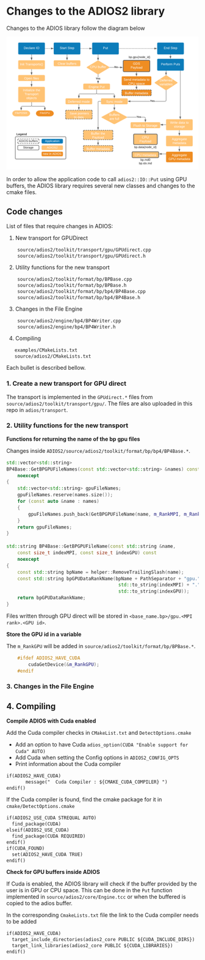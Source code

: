 # Changes to the ADIOS2 library 

Changes to the ADIOS library follow the diagram below

![ADIOS workflow](docs/ADIOS_GDS.png)

In order to allow the application code to call `adios2::IO::Put` using GPU buffers, the ADIOS library requires several new classes and changes to the cmake files.

## Code changes

List of files that require changes in ADIOS:
1. New transport for GPUDirect
```
    source/adios2/toolkit/transport/gpu/GPUdirect.cpp
    source/adios2/toolkit/transport/gpu/GPUdirect.h
```
2. Utility functions for the new transport
```
    source/adios2/toolkit/format/bp/BPBase.cpp
    source/adios2/toolkit/format/bp/BPBase.h
    source/adios2/toolkit/format/bp/bp4/BP4Base.cpp
    source/adios2/toolkit/format/bp/bp4/BP4Base.h
```
3. Changes in the File Engine
```
    source/adios2/engine/bp4/BP4Writer.cpp
    source/adios2/engine/bp4/BP4Writer.h
```
4. Compiling
```
   examples/CMakeLists.txt
   source/adios2/CMakeLists.txt
```

Each bullet is described bellow.

### 1. Create a new transport for GPU direct

The transport is implemented in the `GPUdirect.*` files from `source/adios2/toolkit/transport/gpu/`.
The files are also uploaded in this repo in `adios/transport`.

### 2. Utility functions for the new transport

**Functions for returning the name of the bp gpu files**

Changes inside `ADIOS2/source/adios2/toolkit/format/bp/bp4/BP4Base.*`.

```c++
std::vector<std::string>
BP4Base::GetBPGPUFileNames(const std::vector<std::string> &names) const
    noexcept
{
    std::vector<std::string> gpuFileNames;
    gpuFileNames.reserve(names.size());
    for (const auto &name : names)
    {
        gpuFileNames.push_back(GetBPGPUFileName(name, m_RankMPI, m_RankGPU));
    }
    return gpuFileNames;
}

std::string BP4Base::GetBPGPUFileName(const std::string &name,
    const size_t indexMPI, const size_t indexGPU) const
    noexcept
{
    const std::string bpName = helper::RemoveTrailingSlash(name);
    const std::string bpGPUDataRankName(bpName + PathSeparator + "gpu." +
                                         std::to_string(indexMPI) + "." +
                                         std::to_string(indexGPU));
    return bpGPUDataRankName;
}
```

Files written through GPU direct will be stored in `<base_name.bp>/gpu.<MPI rank>.<GPU id>`.

**Store the GPU id in a variable**

The `m_RankGPU` will be added in `source/adios2/toolkit/format/bp/BPBase.*`.

```c++
    #ifdef ADIOS2_HAVE_CUDA
        cudaGetDevice(&m_RankGPU);
    #endif
```

### 3. Changes in the File Engine

## 4. Compiling

**Compile ADIOS with Cuda enabled**

Add the Cuda compiler checks in `CMakeList.txt` and `DetectOptions.cmake`
- Add an option to have Cuda `adios_option(CUDA "Enable support for Cuda" AUTO)`
- Add Cuda when setting the Config options in `ADIOS2_CONFIG_OPTS`
- Print information about the Cuda compiler

```
if(ADIOS2_HAVE_CUDA)
       message("  Cuda Compiler : ${CMAKE_CUDA_COMPILER} ")
endif()
```

If the Cuda compiler is found, find the cmake package for it in `cmake/DetectOptions.cmake`
```
if(ADIOS2_USE_CUDA STREQUAL AUTO)
  find_package(CUDA)
elseif(ADIOS2_USE_CUDA)
  find_package(CUDA REQUIRED)
endif()
if(CUDA_FOUND)
  set(ADIOS2_HAVE_CUDA TRUE)
endif()
```

**Check for GPU buffers inside ADIOS**

If Cuda is enabled, the ADIOS library will check if the buffer provided by the user is in GPU or CPU space. This can be done in the `Put` function implemented in `source/adios2/core/Engine.tcc` or when the buffered is copied to the adios buffer.

In the corresponding `CmakeLists.txt` file the link to the Cuda compiler needs to be added
```
if(ADIOS2_HAVE_CUDA)
  target_include_directories(adios2_core PUBLIC ${CUDA_INCLUDE_DIRS})
  target_link_libraries(adios2_core PUBLIC ${CUDA_LIBRARIES})
endif()
```


